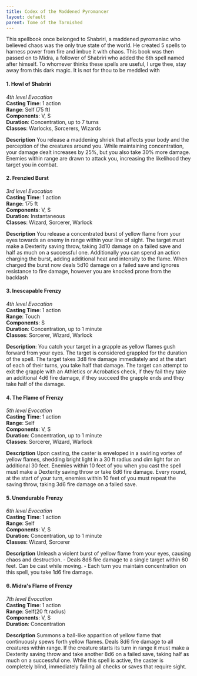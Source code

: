 ```yaml
---
title: Codex of the Maddened Pyromancer
layout: default
parent: Tome of the Tarnished
---
```

This spellbook once belonged to Shabriri, a maddened pyromaniac who believed chaos was the only true state of the world. He created 5 spells to harness power from fire and imbue it with chaos. This book was then passed on to Midra, a follower of Shabriri who added the 6th spell named after himself. To whomever thinks these spells are useful, I urge thee, stay away from this dark magic. It is not for thou to be meddled with
#### 1. Howl of Shabriri
_4th level Evocation_  
**Casting Time**: 1 action  
**Range**: Self (75 ft)  
**Components**: V, S  
**Duration**: Concentration, up to 7 turns  
**Classes**: Warlocks, Sorcerers, Wizards  

**Description**
You release a maddening shriek that affects your body and the perception of the creatures around you. While maintaining concentration, your damage dealt increases by 25%, but you also take 30% more damage. Enemies within range are drawn to attack you, increasing the likelihood they target you in combat.
#### 2. Frenzied Burst
_3rd level Evocation_  
**Casting Time**: 1 action  
**Range**: 175 ft  
**Components**: V, S  
**Duration**: Instantaneous  
**Classes**: Wizard, Sorcerer, Warlock  

**Description**
You release a concentrated burst of yellow flame from your eyes towards an enemy in range within your line of sight. The target must make a Dexterity saving throw, taking 3d10 damage on a failed save and half as much on a successful one. Additionally you can spend an action charging the burst, adding additional heat and intensity to the flame. When charged the burst now deals 5d10 damage on a failed save and ignores resistance to fire damage, however you are knocked prone from the backlash
#### 3. Inescapable Frenzy
_4th level Evocation_  
**Casting Time**: 1 action  
**Range**: Touch  
**Components**: S  
**Duration**: Concentration, up to 1 minute  
**Classes**: Sorcerer, Wizard, Warlock  

**Description**:
You catch your target in a grapple as yellow flames gush forward from your eyes. The target is considered grappled for the duration of the spell. The target takes 3d8 fire damage immediately and at the start of each of their turns, you take half that damage. The target can attempt to exit the grapple with an Athletics or Acrobatics check, if they fail they take an additional 4d6 fire damage, if they succeed the grapple ends and they take half of the damage. 
#### 4. The Flame of Frenzy
_5th level Evocation_  
**Casting Time**: 1 action  
**Range**: Self  
**Components**: V, S  
**Duration**: Concentration, up to 1 minute  
**Classes**: Sorcerer, Wizard, Warlock  

**Description**
Upon casting, the caster is enveloped in a swirling vortex of yellow flames, shedding bright light in a 30 ft radius and dim light for an additional 30 feet. Enemies within 10 feet of you when you cast the spell must make a Dexterity saving throw or take 6d6 fire damage. Every round, at the start of your turn, enemies within 10 feet of you must repeat the saving throw, taking 3d6 fire damage on a failed save.
#### 5. Unendurable Frenzy
_6th level Evocation_  
**Casting Time**: 1 action  
**Range**: Self  
**Components**: V, S  
**Duration**: Concentration, up to 1 minute  
**Classes**: Wizard, Sorcerer  

**Description**
Unleash a violent burst of yellow flame from your eyes, causing chaos and destruction. - Deals 8d6 fire damage to a single target within 60 feet. Can be cast while moving. - Each turn you maintain concentration on this spell, you take 1d6 fire damage.
#### 6. Midra's Flame of Frenzy
_7th level Evocation_  
**Casting Time**: 1 action  
**Range**: Self(20 ft radius)  
**Components**: V, S  
**Duration**: Concentration  

**Description**
Summons a ball-like apparition of yellow flame that continuously spews forth yellow flames. Deals 8d6 fire damage to all creatures within range. If the creature starts its turn in range it must make a Dexterity saving throw and take another 8d6 on a failed save, taking half as much on a successful one. While this spell is active, the caster is completely blind, immediately failing all checks or saves that require sight.